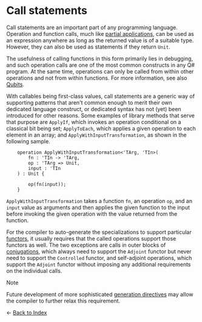 # Call statements


Call statements are an important part of any programming language. Operation and function calls, much like [partial applications](https://github.com/microsoft/qsharp-language/blob/main/Specifications/Language/3_Expressions/PartialApplication.md#partial-application), can be used as an expression anywhere as long as the returned value is of a suitable type. However, they can also be used as statements if they return `Unit`. 

The usefulness of calling functions in this form primarily lies in debugging, and such operation calls are one of the most common constructs in any Q# program. At the same time, operations can only be called from within other operations and not from within functions. For more information, see also [Qubits](https://github.com/microsoft/qsharp-language/blob/main/Specifications/Language/4_TypeSystem/QuantumDataTypes.md#qubits).

With callables being first-class values, call statements are a generic way of supporting patterns that aren't common enough to merit their own dedicated language construct, or dedicated syntax has not (yet) been introduced for other reasons. Some examples of library methods that serve that purpose are `ApplyIf`, which invokes an operation conditional on a classical bit being set; `ApplyToEach`, which applies a given operation to each element in an array; and `ApplyWithInputTransformation`, as shown in the following sample. 

```qsharp
    operation ApplyWithInputTransformation<'TArg, 'TIn>(
        fn : 'TIn -> 'TArg,
        op : 'TArg => Unit,
        input : 'TIn
    ) : Unit {

        op(fn(input)); 
    }
```


`ApplyWithInputTransformation` takes a function `fn`, an operation `op`, and an `input` value as arguments and then applies the given function to the input before invoking the given operation with the value returned from the function.

For the compiler to auto-generate the specializations to support particular [functors](https://github.com/microsoft/qsharp-language/blob/main/Specifications/Language/3_Expressions/FunctorApplication.md#functor-application), it usually requires that the called operations support those functors as well. The two exceptions are calls in outer blocks of [conjugations](https://github.com/microsoft/qsharp-language/blob/main/Specifications/Language/2_Statements/Conjugations.md#conjugations), which always need to support the `Adjoint` functor but never need to support the `Controlled` functor, and self-adjoint operations, which support the `Adjoint` functor without imposing any additional requirements on the individual calls. 

> [!NOTE] 
> Future development of more sophisticated [generation directives](https://github.com/microsoft/qsharp-language/blob/main/Specifications/Language/1_ProgramStructure/4_SpecializationDeclarations.md#auto-generation-directives) may allow the compiler to further relax this requirement. 


← [Back to Index](https://github.com/microsoft/qsharp-language/tree/main/Specifications/Language#index)
